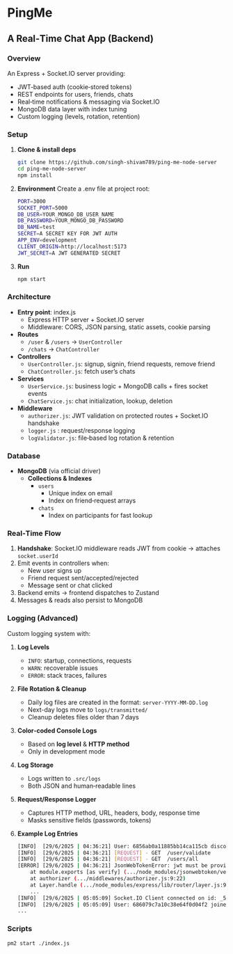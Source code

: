 # PingMe  
## A Real‑Time Chat App (Backend)

### Overview  
An Express + Socket.IO server providing:  
- JWT‑based auth (cookie‑stored tokens)  
- REST endpoints for users, friends, chats  
- Real‑time notifications & messaging via Socket.IO  
- MongoDB data layer with index tuning  
- Custom logging (levels, rotation, retention)

### Setup

1. **Clone & install deps**  
   ```bash
   git clone https://github.com/singh-shivam789/ping-me-node-server
   cd ping-me-node-server
   npm install
   ```

2. **Environment**
    Create a .env file at project root:

    ```bash
    PORT=3000
    SOCKET_PORT=5000
    DB_USER=YOUR_MONGO_DB_USER_NAME
    DB_PASSWORD=YOUR_MONGO_DB_PASSWORD
    DB_NAME=test
    SECRET=A SECRET KEY FOR JWT AUTH
    APP_ENV=development
    CLIENT_ORIGIN=http://localhost:5173
    JWT_SECRET=A JWT GENERATED SECRET

    ```

3. **Run**
    ```bash
    npm start
    ```

### **Architecture**

 - **Entry point**: index.js
    - Express HTTP server + Socket.IO server
    - Middleware: CORS, JSON parsing, static assets, cookie parsing
 - **Routes**
    - `/user` & `/users` → `UserController`
    - `/chats` → `ChatController`
 - **Controllers**
    - `UserController.js`: signup, signin, friend requests, remove friend
    - `ChatController.js`: fetch user’s chats
 - **Services**
    - `UserService.js`: business logic + MongoDB calls + fires socket events
    - `ChatService.js`: chat initialization, lookup, deletion
 - **Middleware**
    - `authorizer.js`: JWT validation on protected routes + Socket.IO handshake
    - `logger.js` : request/response logging
    - `logValidator.js`: file‐based log rotation & retention
 
### Database
- **MongoDB** (via official driver)
    - **Collections & Indexes**
        - `users`
            - Unique index on email
            - Index on friend‑request arrays
        - `chats`
            - Index on participants for fast lookup


### Real‑Time Flow

1. **Handshake**: Socket.IO middleware reads JWT from cookie → attaches `socket.userId`
2. Emit events in controllers when:
    - New user signs up
    - Friend request sent/accepted/rejected
    - Message sent or chat clicked
3. Backend emits → frontend dispatches to Zustand
4. Messages & reads also persist to MongoDB

### Logging (Advanced)
Custom logging system with:

1. **Log Levels**
    - `INFO`: startup, connections, requests
    - `WARN`: recoverable issues
    - `ERROR`: stack traces, failures
2. **File Rotation & Cleanup**
    - Daily log files are created in the format: `server-YYYY-MM-DD.log`
    - Next­-day logs move to `logs/transmitted/`
    - Cleanup deletes files older than 7 days

3. **Color‑coded Console Logs**
    - Based on **log level** & **HTTP method**
    - Only in development mode

4. **Log Storage**
    - Logs written to `.src/logs`
    - Both JSON and human‑readable lines

5. **Request/Response Logger**
    - Captures HTTP method, URL, headers, body, response time
    - Masks sensitive fields (passwords, tokens)

6. **Example Log Entries**

    ```bash
    [INFO]  [29/6/2025 | 04:36:21] User: 6856ab0a11885bb14ca115cb disconnected from socket: CuZMzKrrSPMq1If5AAAD
    [INFO]  [29/6/2025 | 04:36:21] [REQUEST] - GET  /user/validate
    [INFO]  [29/6/2025 | 04:36:21] [REQUEST] - GET  /users/all
    [ERROR] [29/6/2025 | 04:36:21] JsonWebTokenError: jwt must be provided
        at module.exports [as verify] (.../node_modules/jsonwebtoken/verify.js:60:17)
        at authorizer (.../middlewares/authorizer.js:9:22)
        at Layer.handle (.../node_modules/express/lib/router/layer.js:95:5)
        ...
    [INFO]  [29/6/2025 | 05:05:09] Socket.IO Client connected on id: _5aug3YihzFTwhF8AAAd
    [INFO]  [29/6/2025 | 05:05:09] User: 686079c7a10c38e64f0d04f2 joined on socket: _5aug3YihzFTwhF8AAAd
    ...

### Scripts
```
pm2 start ./index.js
``` 